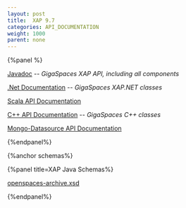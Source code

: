 ```yaml
---
layout: post
title:  XAP 9.7
categories: API_DOCUMENTATION
weight: 1000
parent: none
---
```



{%panel  %}

[Javadoc](http://www.gigaspaces.com/docs/JavaDoc9.7/index.html) -- _GigaSpaces XAP API, including all components_

[.Net Documentation](http://www.gigaspaces.com/docs/dotnetdocs9.7) -- _GigaSpaces XAP.NET classes_

[Scala API Documentation](http://www.gigaspaces.com/docs/scaladocs9.7)

[C+\+ API Documentation](http://www.gigaspaces.com/docs/cppdocs9.7) -- _GigaSpaces C+\+ classes_

[Mongo-Datasource API Documentation](http://www.gigaspaces.com/docs/mongoeds-docs9.7/apidocs/)

{%endpanel%}


{%anchor schemas%}

{%panel title=XAP Java Schemas%}

[openspaces-archive.xsd](./schema-9.7/archive.html)


{%endpanel%}
